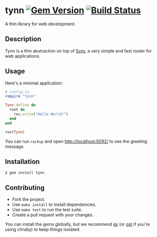 tynn [![Gem Version](https://badge.fury.io/rb/tynn.svg)](https://rubygems.org/gems/tynn) [![Build Status](https://travis-ci.org/frodsan/tynn.svg)](https://travis-ci.org/frodsan/tynn)
====

A thin library for web development.

Description
-----------

Tynn is a thin abstraction on top of [Syro][syro], a very simple and fast
router for web applications.

Usage
-----

Here's a minimal application:

```ruby
# config.ru
require "tynn"

Tynn.define do
  root do
    res.write("Hello World!")
  end
end

run(Tynn)
```

You can run `rackup` and open <http://localhost:9292/> to see the greeting
message.

Installation
------------

```
$ gem install tynn
```

Contributing
------------

- Fork the project.
- Use `make install` to install dependencies.
- Use `make test` to run the test suite.
- Create a pull request with your changes.

You can install the gems globally, but we recommend [gs][gs] (or
[gst][gst] if you're using chruby) to keep things isolated.

[cuba]: https://github.com/soveran/cuba
[rack]: https://github.com/rack/rack
[syro]: https://github.com/soveran/syro
[gs]: https://github.com/soveran/gs
[gst]: https://github.com/tonchis/gst
